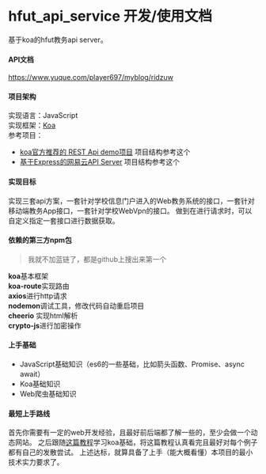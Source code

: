 
# hfut_api_service 开发/使用文档

基于koa的hfut教务api server。

#### API文档
https://www.yuque.com/player697/myblog/ridzuw


#### 项目架构
实现语言：JavaScript <br>
实现框架：[Koa](https://koa.bootcss.com/) <br>
参考项目： <br>

- [koa官方推荐的 REST Api demo项目](https://github.com/hemanth/koa-rest)   项目结构参考这个
- [基于Express的网易云API Server](https://github.com/Binaryify/NeteaseCloudMusicApi)   项目结构参考这个



#### 实现目标
实现三套api方案，一套针对学校信息门户进入的Web教务系统的接口，一套针对移动端教务App接口，一套针对学校WebVpn的接口。
做到在进行请求时，可以自定义指定一套接口进行数据获取。



#### 依赖的第三方npm包
> 我就不加蓝链了，都是github上搜出来第一个

**koa**基本框架 <br>
**koa-route**实现路由 <br>
**axios**进行http请求 <br>
**nodemon**调试工具，修改代码自动重启项目 <br>
**cheerio**  实现html解析 <br>
**crypto-js**进行加密操作 <br>


#### 上手基础

- JavaScript基础知识（es6的一些基础，比如箭头函数、Promise、async await）
- Koa基础知识
- Web爬虫基础知识


#### 最短上手路线
首先你需要有一定的web开发经验，且最好前后端都了解一些的，至少会做一个动态网站。
之后跟随[这篇教程](http://www.ruanyifeng.com/blog/2017/08/koa.html?bsh_bid=1983230339)学习koa基础，将这篇教程认真看完且最好对每个例子都有自己的发散尝试。
上述达标，就算具备了上手（能大概看懂）本项目的最小技术实力要求了。


